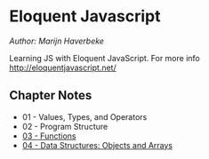 # **Eloquent Javascript**
_Author: Marijn Haverbeke_

Learning JS with Eloquent JavaScript. For more info http://eloquentjavascript.net/

## Chapter Notes
- 01 - Values, Types, and Operators
- 02 - Program Structure
- [03 - Functions](ch03)
- [04 - Data Structures: Objects and Arrays](ch04)

